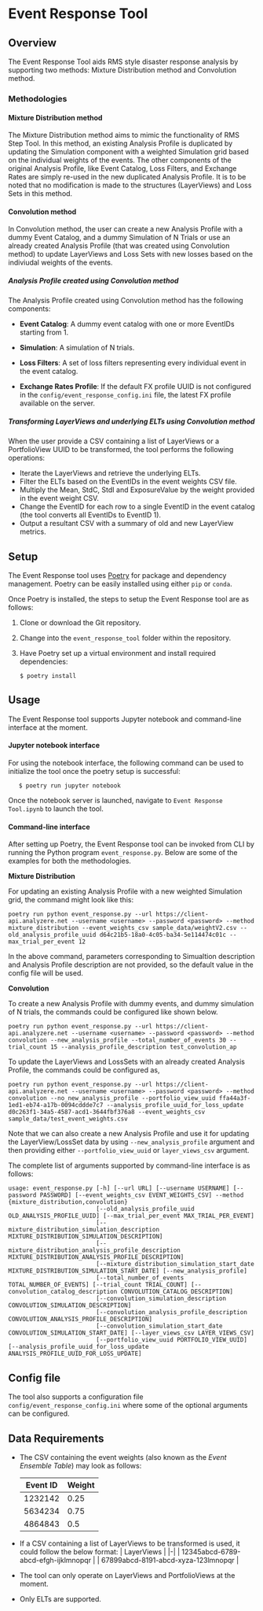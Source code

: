 # Event Response Tool

## Overview

The Event Response Tool aids RMS style disaster response analysis by supporting two methods: Mixture Distribution method and Convolution method.

### Methodologies

#### Mixture Distribution method

The Mixture Distribution method aims to mimic the functionality of RMS Step Tool. In this method, an existing Analysis Profile is duplicated by updating the Simulation component with a weighted Simulation grid based on the individual weights of the events. The other components of the original Analysis Profile, like Event Catalog, Loss Filters, and Exchange Rates are simply re-used in the new duplicated Analysis Profile. It is to be noted that no modification is made to the structures (LayerViews) and Loss Sets in this method. 

#### Convolution method

In Convolution method, the user can create a new Analysis Profile with a dummy Event Catalog, and a dummy Simulation of N Trials or use an already created Analysis Profile (that was created using Convolution method) to update LayerViews and Loss Sets with new losses based on the indiviudal weights of the events. 

##### Analysis Profile created using Convolution method

The Analysis Profile created using Convolution method has the following components:

- **Event Catalog**: A dummy event catalog with one or more EventIDs starting from 1.

- **Simulation**: A simulation of N trials.

- **Loss Filters**: A set of loss filters representing every individual event in the event catalog.

- **Exchange Rates Profile**: If the default FX profile UUID is not configured in the `config/event_response_config.ini` file,
  the latest FX profile available on the server.

##### Transforming LayerViews and underlying ELTs using Convolution method

When the user provide a CSV containing a list of LayerViews or a PortfolioView UUID to be transformed, the tool performs the following operations:

- Iterate the LayerViews and retrieve the underlying ELTs.
- Filter the ELTs based on the EventIDs in the event weights CSV file.
- Multiply the Mean, StdC, StdI and ExposureValue by the weight provided in the event weight CSV.
- Change the EventID for each row to a single EventID in the event catalog (the tool converts all EventIDs to EventID 1).
- Output a resultant CSV with a summary of old and new LayerView metrics.

## Setup

The Event Response tool uses [Poetry](https://python-poetry.org/) for
package and dependency management. Poetry can be easily installed
using either `pip` or `conda`.

Once Poetry is installed, the steps to setup the Event Response tool are as follows:

1. Clone or download the Git repository.

1. Change into the `event_response_tool` folder within the repository.

1. Have Poetry set up a virtual environment and install required
   dependencies:

   ```shell
   $ poetry install
   ```

## Usage

The Event Response tool supports Jupyter notebook and command-line interface at the moment.

#### Jupyter notebook interface

For using the notebook interface, the following command can be used to initialize the tool once the poetry setup is successful:

```shell
   $ poetry run jupyter notebook
```

Once the notebook server is launched, navigate to `Event Response Tool.ipynb` to launch the tool.

#### Command-line interface

After setting up Poetry, the Event Response tool can be invoked from CLI by running the Python program `event_response.py`. Below are some of the examples for both the methodologies.

**Mixture Distribution** 

For updating an existing Analysis Profile with a new weighted Simulation grid, the command might look like this:

```shell
poetry run python event_response.py --url https://client-api.analyzere.net --username <username> --password <password> --method mixture_distribution --event_weights_csv sample_data/weightV2.csv --old_analysis_profile_uuid d64c21b5-18a0-4c05-ba34-5e114474c01c --max_trial_per_event 12
```

In the above command, parameters corresponding to Simualtion description and Analysis Profile description are not provided, so the default value in the config file will be used. 

**Convolution** 

To create a new Analysis Profile with dummy events, and dummy simulation of N trials, the commands could be configured like shown below.

```shell
poetry run python event_response.py --url https://client-api.analyzere.net --username <username> --password <password> --method convolution --new_analysis_profile --total_number_of_events 30 --trial_count 15 --analysis_profile_description test_convolution_ap
```

To update the LayerViews and LossSets with an already created Analysis Profile, the commands could be configured as,

```shell
poetry run python event_response.py --url https://client-api.analyzere.net --username <username> --password <password> --method convolution --no_new_analysis_profile --portfolio_view_uuid ffa44a3f-1ed1-eb74-a17b-0094cddde7c7 --analysis_profile_uuid_for_loss_update d0c263f1-34a5-4587-acd1-3644fbf376a8 --event_weights_csv sample_data/test_event_weights.csv
```
Note that we can also create a new Analysis Profile and use it for updating the LayerView/LossSet data by using `--new_analysis_profile` argument and then providing either `--portfolio_view_uuid` or `layer_views_csv` argument.

The complete list of arguments supported by command-line interface is as follows:
```shell
usage: event_response.py [-h] [--url URL] [--username USERNAME] [--password PASSWORD] [--event_weights_csv EVENT_WEIGHTS_CSV] --method {mixture_distribution,convolution}
                         [--old_analysis_profile_uuid OLD_ANALYSIS_PROFILE_UUID] [--max_trial_per_event MAX_TRIAL_PER_EVENT]
                         [--mixture_distribution_simulation_description MIXTURE_DISTRIBUTION_SIMULATION_DESCRIPTION]
                         [--mixture_distribution_analysis_profile_description MIXTURE_DISTRIBUTION_ANALYSIS_PROFILE_DESCRIPTION]
                         [--mixture_distribution_simulation_start_date MIXTURE_DISTRIBUTION_SIMULATION_START_DATE] [--new_analysis_profile]
                         [--total_number_of_events TOTAL_NUMBER_OF_EVENTS] [--trial_count TRIAL_COUNT] [--convolution_catalog_description CONVOLUTION_CATALOG_DESCRIPTION]
                         [--convolution_simulation_description CONVOLUTION_SIMULATION_DESCRIPTION]
                         [--convolution_analysis_profile_description CONVOLUTION_ANALYSIS_PROFILE_DESCRIPTION]
                         [--convolution_simulation_start_date CONVOLUTION_SIMULATION_START_DATE] [--layer_views_csv LAYER_VIEWS_CSV]
                         [--portfolio_view_uuid PORTFOLIO_VIEW_UUID] [--analysis_profile_uuid_for_loss_update ANALYSIS_PROFILE_UUID_FOR_LOSS_UPDATE]
```

## Config file
The tool also supports a configuration file `config/event_response_config.ini` where some of the optional arguments can be configured.

## Data Requirements

- The CSV containing the event weights (also known as the *Event Ensemble Table*) may look as follows:

  | Event ID | Weight |
  |-|-|
  | 1232142 | 0.25 |
  | 5634234 | 0.75 |
  | 4864843 | 0.5 |

- If a CSV containing a list of LayerViews to be transformed is used, it could follow the below format:
  | LayerViews |
  |-|
  | 12345abcd-6789-abcd-efgh-ijklmnopqr |
  | 67899abcd-8191-abcd-xyza-123lmnopqr |

- The tool can only operate on LayerViews and PortfolioViews at the moment.

- Only ELTs are supported.

